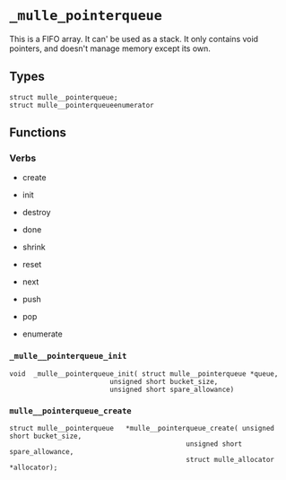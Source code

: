# `_mulle_pointerqueue`

This is a FIFO array. It can' be used as a stack.
It only contains void pointers, and doesn't manage memory except its own.


## Types



```
struct mulle__pointerqueue;
struct mulle__pointerqueueenumerator
```

## Functions

### Verbs

* create
* init
* destroy
* done
* shrink
* reset

* next
* push
* pop

* enumerate


### `_mulle__pointerqueue_init`

```
void  _mulle__pointerqueue_init( struct mulle__pointerqueue *queue,
                         unsigned short bucket_size,
                         unsigned short spare_allowance)
```

### `mulle__pointerqueue_create`

```
struct mulle__pointerqueue   *mulle__pointerqueue_create( unsigned short bucket_size,
                                            unsigned short spare_allowance,
                                            struct mulle_allocator *allocator);
```

